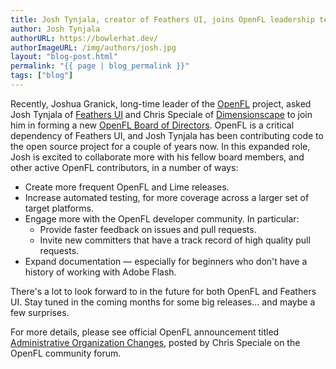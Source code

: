 ```yaml
---
title: Josh Tynjala, creator of Feathers UI, joins OpenFL leadership team
author: Josh Tynjala
authorURL: https://bowlerhat.dev/
authorImageURL: /img/authors/josh.jpg
layout: "blog-post.html"
permalink: "{{ page | blog_permalink }}"
tags: ["blog"]
---
```


Recently, Joshua Granick, long-time leader of the [OpenFL](https://openfl.org/) project, asked Josh Tynjala of [Feathers UI](https://feathersui.com/) and Chris Speciale of [Dimensionscape](https://dimensionscape.com) to join him in forming a new [OpenFL Board of Directors](https://community.openfl.org/t/administrative-organization-changes/13460). OpenFL is a critical dependency of Feathers UI, and Josh Tynjala has been contributing code to the open source project for a couple of years now. In this expanded role, Josh is excited to collaborate more with his fellow board members, and other active OpenFL contributors, in a number of ways:

- Create more frequent OpenFL and Lime releases.
- Increase automated testing, for more coverage across a larger set of target platforms.
- Engage more with the OpenFL developer community. In particular:
  - Provide faster feedback on issues and pull requests.
  - Invite new committers that have a track record of high quality pull requests.
- Expand documentation — especially for beginners who don't have a history of working with Adobe Flash.

There's a lot to look forward to in the future for both OpenFL and Feathers UI. Stay tuned in the coming months for some big releases… and maybe a few surprises.

For more details, please see official OpenFL announcement titled [Administrative Organization Changes](https://community.openfl.org/t/administrative-organization-changes/13460), posted by Chris Speciale on the OpenFL community forum.
